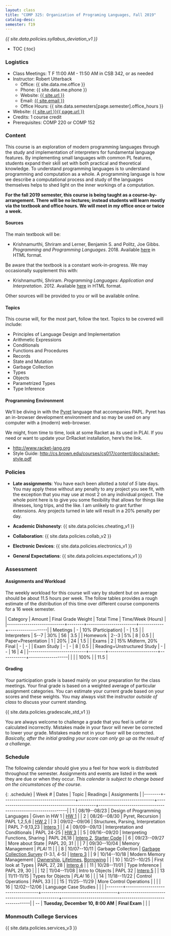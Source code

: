 ```yaml
---
layout: class
title: "COMP 325: Organization of Programing Languages, Fall 2019"
catalog-desc:
semester: f19
---
```


*{{ site.data.policies.syllabus_deviation_v1 }}*

* TOC
{:toc}

### Logistics

* Class Meetings: T F 11:00 AM - 11:50 AM in CSB 342, or as needed
* Instructor: Robert Utterback
  * Office: {{ site.data.me.office }}
  * Phone: {{ site.data.me.phone }}
  * Website: <a href="{{ site.url }}">{{ site.url }}</a>
  * Email: <a href="mailto:{{ site.email }}">{{ site.email }}</a>
  * Office Hours: {{ site.data.semesters[page.semester].office_hours }}
* Website: <a href="{{ site.url }}{{ page.url }}">{{ site.url }}{{ page.url }}</a>
* Credits: 1 course credit
* Prerequisites: COMP 220 or COMP 152

### Content

This course is an exploration of modern programming languages through
the study and implementation of interpreters for fundamental language
features. By implementing small languages with common PL features,
students expand their skill set with both practical and theoretical
knowledge. To understand programming languages is to understand
programming and computation as a whole. A programming language is how
we describe a computational process and study of the languages
themselves helps to shed light on the inner workings of a computation.

**For the fall 2019 semester, this course is being taught as a
course-by-arrangement. There will be no lectures; instead students
will learn mostly via the textbook and office hours. We will meet in
my office once or twice a week.**

#### Sources

The main textbook will be:

* Krishnamurthi, Shriram and Lerner, Benjamin S. and Politz, Joe
Gibbs. *Programming and Programming Languages*. 2018. Available
[here](http://papl.cs.brown.edu/2018/) in HTML format.

Be aware that the textbook is a constant work-in-progress. We may
occasionally supplement this with:

* Krishnamurthi, Shriram. *Programming Languages: Application and
Interpretation*. 2012. Available
[here](http://cs.brown.edu/courses/cs173/2012/book/) in HTML format.

Other sources will be provided to you or will be available online.

#### Topics

This course will, for the most part, follow the text. Topics to be covered will include:

* Principles of Language Design and Implementation
* Arithmetic Expressions
* Conditionals
* Functions and Procedures
* Records
* State and Mutation
* Garbage Collection
* Types
* Objects
* Parametrized Types
* Type Inference

#### Programming Environment

We’ll be diving in with the [Pyret](https://www.pyret.org) language that accompanies PAPL. Pyret has an in-browser development environment and so may be used on any computer with a (modern) web-browser.

We might, from time to time, look at some Racket as its used in
PLAI. If you need or want to update your DrRacket installation, here’s
the link.
* http://www.racket-lang.org
* Style Guide:
  http://cs.brown.edu/courses/cs017/content/docs/racket-style.pdf

### Policies

* **Late assignments**: You have each been allotted a *total* of *5*
late days. You may apply these without any penalty to any project you
see fit, with the exception that you may use at most 2 on any
individual project. The whole point here is to give you some
flexibility that allows for things like illnesses, long trips, and the
like. I am unlikely to grant further extensions. Any projects turned
in late will result in a 20% penalty per day.

* **Academic Dishonesty**: {{ site.data.policies.cheating_v1 }}

* **Collaboration**: {{ site.data.policies.collab_v2 }}

* **Electronic Devices**: {{ site.data.policies.electronics_v1 }}

* **General Expectations**: {{ site.data.policies.expectations_v1 }}

### Assessment

#### Assignments and Workload

The weekly workload for this course will vary by student but on
average should be about 11.5 hours per week. The follow tables
provides a rough estimate of the distribution of this time over
different course components for a 16 week semester.

| Category                   | Amount | Final Grade Weight     | Total Time | Time/Week (Hours) |
|----------------------------+--------+------------------------+------------+-------------------|
| Meetings                   |      - | 10% (Participation)    |          - |               1.5 |
| Interpreters               |   5--7 | 30%                    |         56 |               3.5 |
| Homework                   |   2--3 | 5%                     |          8 |               0.5 |
| Paper+Presentation         |      1 | 20%                    |         24 |               1.5 |
| Exams                      |      2 | 15% Midterm, 20% Final |          - |                 - |
| Exam Study                 |      - | -                      |          8 |               0.5 |
| Reading+Unstructured Study |      - | -                      |         16 |                 4 |
|----------------------------+--------+------------------------+------------+-------------------|
|                            |        | 100%                   |            |              11.5 |

#### Grading

Your participation grade is based mainly on your preparation for the
class meetings. Your final grade is based on a weighted average of
particular assignment categories. You can estimate your current grade
based on your scores and these weights. You may always visit the
instructor *outside of class* to discuss your current standing.

{{ site.data.policies.gradescale_std_v1 }}

You are always welcome to challenge a grade that you feel is unfair or
calculated incorrectly. Mistakes made in your favor will never be
corrected to lower your grade. Mistakes made not in your favor will be
corrected. *Basically, after the initial grading your score can only
go up as the result of a challenge.*

### Schedule
The following calendar should give you a feel for how work is
distributed throughout the semester. Assignments and events are listed
in the week they are due or when they occur. *This calendar is subject
to change based on the circumstances of the course*.

{: .schedule}
| Week # | Dates                             | Topic                               | Readings                                       | Assignments                                                  |
|--------+-----------------------------------+-------------------------------------+------------------------------------------------+--------------------------------------------------------------|
|      1 | 08/19--08/23                      | Design of Programming Languages     | Given in HW 1                                  | [HW 1](hw1.pdf)                                              |
|      2 | 08/26--08/30                      | Pyret, Recursion                    | PAPL 1,2,5,6                                   | [HW 2](hw2.pdf)                                              |
|      3 | 09/02--09/06                      | Structures, Parsing, Interpretation | PAPL 7-9,13,23                                 | [Interp 1](interp1.pdf)                                      |
|      4 | 09/09--09/13                      | Interpretation and Conditionals     | PAPL 24-25                                     | [HW 3](hw3-paper.pdf)                                        |
|      5 | 09/16--09/20                      | Interpreting Functions, Sharing     | PAPL 26,18                                     | [Interp 2](interp2.pdf), [Starter Code](./interp2-start.arr) |
|      6 | 09/23--09/27                      | More about State                    | PAPL 20, 31                                    |                                                              |
|      7 | 09/30--10/04                      | Memory Management                   | *PLAI* 11                                      |                                                              |
|      8 | 10/07--10/11                      | Garbage Collection                  | [Garbage Collection Survey][1] (1-3.1, 4-5)    | [Interp 3](interp3.pdf)                                      |
|      9 | 10/14--10/18                      | Modern Memory Management            | [Ownership][2], [Lifetimes][3], [Borrowing][4] |                                                              |
|     10 | 10/21--10/25                      | First look at Types                 | PAPL 27, 28                                    | [Interp 4](interp4.pdf)                                       |
|     11 | 10/28--11/01                      | Type Inference                      | PAPL 29, 30                                    |                                                              |
|     12 | 11/04--11/08                      | Intro to Objects                    | PAPL 32                                        | [Interp 5](interp5.pdf)                                      |
|     13 | 11/11-11/15                       | Types for Objects                   | *PLAI* 16                                      |                                                              |
|     14 | 11/18--11/22                      | Control Operations                  | PAPL 33                                        |                                                              |
|     15 | 11/25--11/29                      | More Control Operations             |                                                |                                                              |
|     16 | 12/02--12/06                      | Language Case Studies               |                                                |                                                              |
|--------+-----------------------------------+-------------------------------------+------------------------------------------------+--------------------------------------------------------------|
|     -- | **Tuesday, December 10, 8:00 AM** | **Final Exam**                      |                                                |                                                              |

[1]: http://3e8.org/pub/pdf-t1/gcsurvey.pdf
[2]: https://doc.rust-lang.org/book/ch04-00-understanding-ownership.html
[3]: https://doc.rust-lang.org/book/ch10-03-lifetime-syntax.html
[4]: http://arthurtw.github.io/2014/11/30/rust-borrow-lifetimes.html

### Monmouth College Services

{{ site.data.policies.services_v3 }}

<!-- Local Variables: -->
<!-- eval: (orgtbl-mode) -->
<!-- End: -->
